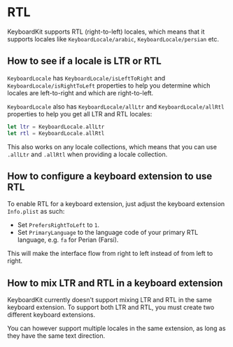 # RTL

KeyboardKit supports RTL (right-to-left) locales, which means that it supports locales like ``KeyboardLocale/arabic``,  ``KeyboardLocale/persian`` etc.


## How to see if a locale is LTR or RTL

``KeyboardLocale`` has ``KeyboardLocale/isLeftToRight`` and ``KeyboardLocale/isRightToLeft`` properties to help you determine which locales are left-to-right and which are right-to-left.

``KeyboardLocale`` also has ``KeyboardLocale/allLtr`` and ``KeyboardLocale/allRtl`` properties to help you get all LTR and RTL locales:

```swift
let ltr = KeyboardLocale.allLtr
let rtl = KeyboardLocale.allRtl
```

This also works on any locale collections, which means that you can use `.allLtr` and `.allRtl` when providing a locale collection.



## How to configure a keyboard extension to use RTL

To enable RTL for a keyboard extension, just adjust the keyboard extension `Info.plist` as such:

* Set `PrefersRightToLeft` to `1`.
* Set `PrimaryLanguage` to the language code of your primary RTL language, e.g. `fa` for Perian (Farsi).

This will make the interface flow from right to left instead of from left to right.



## How to mix LTR and RTL in a keyboard extension

KeyboardKit currently doesn't support mixing LTR and RTL in the same keyboard extension. To support both LTR and RTL, you must create two different keyboard extensions.

You can however support multiple locales in the same extension, as long as they have the same text direction. 
